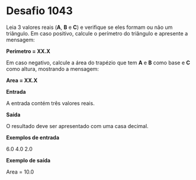 # Desafio 1043

Leia 3 valores reais (**A**, **B** e **C**) e verifique se eles formam ou não um triângulo. Em caso positivo, calcule o perímetro do triângulo e apresente a mensagem:

**Perimetro = XX.X**

Em caso negativo, calcule a área do trapézio que tem **A** e **B** como base e **C** como altura, mostrando a mensagem:

**Area = XX.X**

**Entrada**

A entrada contém três valores reais.

**Saída**

O resultado deve ser apresentado com uma casa decimal.

**Exemplos de entrada**

6.0 4.0 2.0

**Exemplo de saída**

Area = 10.0